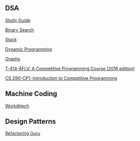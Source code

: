 ## DSA

[Study Guide](https://leetcode.com/discuss/study-guide?currentPage=1&orderBy=most_votes&query=)

[Binary Search](https://github.com/shrine2000/DSA/tree/main/Binary%20Search)

[Stack](https://github.com/shrine2000/DSA/tree/main/Stack)

[Dynamic Programming](https://github.com/shrine2000/DSA/tree/main/Dynamic%20Programming)

[Graphs](https://github.com/shrine2000/DSA/tree/main/Graphs)

[T-414-ÁFLV: A Competitive Programming Course (2016 edition)](https://algo.is/t-414-aflv-competitive-programming-course-2016)

[CS 290-CP1: Introduction to Competitive Programming
](https://www.cs.purdue.edu/homes/ninghui/courses/CPi/cp1_2020_fall.html)

## Machine Coding

[Work@tech](https://workat.tech/)


## Design Patterns

[Refactoring Guru](https://refactoring.guru/design-patterns)
